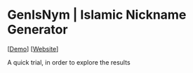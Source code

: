 # GenIsNym | Islamic Nickname Generator

[<a target="_blank" href="http://htmlpreview.github.io/?https://github.com/undershell/genisnym/blob/master/index.html">Demo</a>] [<a target="_blank" href="http://indev.nbyl.me/genisnym/">Website</a>]

A quick trial, in order to explore the results

